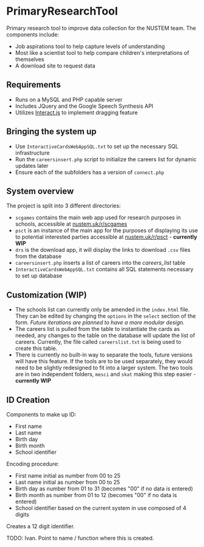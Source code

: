 # PrimaryResearchTool

Primary research tool to improve data collection for the NUSTEM team. The components include:

- Job aspirations tool to help capture levels of understanding
- Most like a scientist tool to help compare children's interpretations of themselves
- A download site to request data

## Requirements

- Runs on a MySQL and PHP capable server
- Includes JQuery and the Google Speech Synthesis API
- Utilizes [Interact.js](https://interactjs.io) to implement dragging feature

## Bringing the system up

- Use `InteractiveCardsWebAppSQL.txt` to set up the necessary SQL infrastructure
- Run the `careersinsert.php` script to initialize the careers list for dynamic updates later
- Ensure each of the subfolders has a version of `connect.php`

## System overview

The project is split into 3 different directories:

- `scgames` contains the main web app used for research purposes in schools, accessible at [nustem.uk/r/scgames](https://nustem.uk/r/scgames/)
- `psct` is an instance of the main app for the purposes of displaying its use to potential interested parties accessible at [nustem.uk/r/psct](https://nustem.uk/r/psct/) - **currently WIP**
- `drs` is the download app, it will display the links to download `.csv` files from the database
- `careersinsert.php` inserts a list of careers into the *careers_list* table
- `InteractiveCardsWebAppSQL.txt` contains all SQL statements necessary to set up database

## Customization (WIP)

- The schools list can currently only be amended in the `index.html` file. They can be edited by changing the `options` in the `select` section of the form. *Future iterations are planned to have a more modular design.*
- The careers list is pulled from the table to instantiate the cards as needed, any changes to the table on the database will update the list of careers. Currently, the file called `careerslist.txt` is being used to create this table.
- There is currently no built-in way to separate the tools, future versions will have this feature. If the tools are to be used separately, they would need to be slightly redesigned to fit into a larger system. The two tools are in two independent folders, `mesci` and `skat` making this step easier - **currently WIP**

## ID Creation

Components to make up ID:

- First name
- Last name
- Birth day
- Birth month
- School identifier

Encoding procedure:

- First name initial as number from 00 to 25
- Last name initial as number from 00 to 25
- Birth day as number from 01 to 31 (becomes "00" if no data is entered)
- Birth month as number from 01 to 12 (becomes "00" if no data is entered)
- School identifier based on the current system in use composed of 4 digits

Creates a 12 digit identifier.

TODO: Ivan. Point to name / function where this is created.
